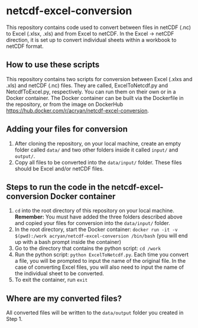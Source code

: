 # netcdf-excel-conversion
This repository contains code used to convert between files in netCDF (.nc) to Excel (.xlsx, .xls) and from Excel to netCDF. In the Excel -> netCDF direction, it is set up to convert individual sheets within a workbook to netCDF format.

## How to use these scripts
This repository contains two scripts for conversion between Excel (.xlxs and .xls) and netCDF (.nc) files. They are called, ExcelToNetcdf.py and NetcdfToExcel.py, respectively.
You can run them on their own or in a Docker container. The Docker container can be built via the Dockerfile in the repository, or from the image on DockerHub https://hub.docker.com/r/acryan/netcdf-excel-conversion.

## Adding your files for conversion
1. After cloning the repository, on your local machine, create an empty folder called `data/` and two other folders inside it called `input/` and `output/`.
2. Copy all files to be converted into the `data/input/` folder. These files should be Excel and/or netCDF files. 

## Steps to run the code in the netcdf-excel-conversion Docker container
1. `cd` into the root directory of this repository on your local machine. **Remember:** You must have added the three folders described above and copied your files for conversion into the `data/input/` folder.
2. In the root directory, start the Docker container: `docker run -it -v $(pwd):/work acryan/netcdf-excel-conversion /bin/bash` (you will end up with a bash prompt inside the container)
3. Go to the directory that contains the python script: `cd /work`
4. Run the python script: `python ExcelToNetcdf.py`. Each time you convert a file, you will be prompted to input the name of the original file. In the case of converting Excel files, you will also need to input the name of the individual sheet to be converted.
5. To exit the container, run `exit`

## Where are my converted files?
All converted files will be written to the `data/output` folder you created in Step 1.
